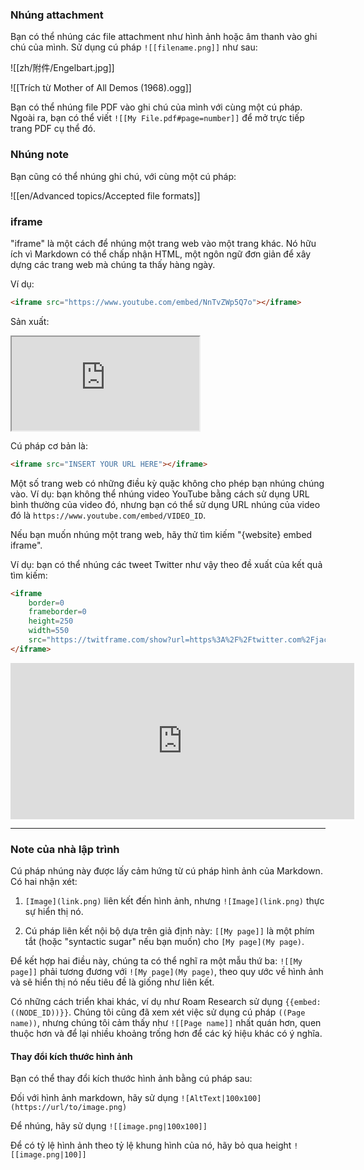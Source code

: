 ### Nhúng attachment

Bạn có thể nhúng các file attachment như hình ảnh hoặc âm thanh vào ghi chú của mình. Sử dụng cú pháp `![[filename.png]]` như sau:

![[zh/附件/Engelbart.jpg]]

![[Trích từ Mother of All Demos (1968).ogg]]

Bạn có thể nhúng file PDF vào ghi chú của mình với cùng một cú pháp. Ngoài ra, bạn có thể viết `![[My File.pdf#page=number]]` để mở trực tiếp trang PDF cụ thể đó.

### Nhúng note

Bạn cũng có thể nhúng ghi chú, với cùng một cú pháp:

![[en/Advanced topics/Accepted file formats]]

### iframe

"iframe" là một cách để nhúng một trang web vào một trang khác. Nó hữu ích vì Markdown có thể chấp nhận HTML, một ngôn ngữ đơn giản để xây dựng các trang web mà chúng ta thấy hàng ngày.

Ví dụ:

```html
<iframe src="https://www.youtube.com/embed/NnTvZWp5Q7o"></iframe>
```

Sản xuất:

<iframe src="https://www.youtube.com/embed/NnTvZWp5Q7o"></iframe>

Cú pháp cơ bản là:

```html
<iframe src="INSERT YOUR URL HERE"></iframe>
```

Một số trang web có những điều kỳ quặc không cho phép bạn nhúng chúng vào. Ví dụ: bạn không thể nhúng video YouTube bằng cách sử dụng URL bình thường của video đó, nhưng bạn có thể sử dụng URL nhúng của video đó là `https://www.youtube.com/embed/VIDEO_ID`.

Nếu bạn muốn nhúng một trang web, hãy thử tìm kiếm "{website} embed iframe".

Ví dụ: bạn có thể nhúng các tweet Twitter như vậy theo đề xuất của kết quả tìm kiếm:

```html
<iframe
	border=0
	frameborder=0
	height=250
	width=550  
	src="https://twitframe.com/show?url=https%3A%2F%2Ftwitter.com%2Fjack%2Fstatus%2F20">
</iframe>
```

<iframe border=0 frameborder=0 height=250 width=550  
 src="https://twitframe.com/show?url=https%3A%2F%2Ftwitter.com%2Fjack%2Fstatus%2F20"></iframe>

---

### Note của nhà lập trình

Cú pháp nhúng này được lấy cảm hứng từ cú pháp hình ảnh của Markdown. Có hai nhận xét:

 1. `[Image](link.png)` liên kết đến hình ảnh, nhưng `![Image](link.png)` thực sự hiển thị nó.

 2. Cú pháp liên kết nội bộ dựa trên giả định này: `[[My page]]` là một phím tắt (hoặc "syntactic sugar" nếu bạn muốn) cho `[My page](My page)`.

Để kết hợp hai điều này, chúng ta có thể nghĩ ra một mẫu thứ ba: `![[My page]]` phải tương đương với `![My page](My page)`, theo quy ước về hình ảnh và sẽ hiển thị nó nếu tiêu đề là giống như liên kết.

Có những cách triển khai khác, ví dụ như Roam Research sử dụng `{{embed: ((NODE_ID))}}`. Chúng tôi cũng đã xem xét việc sử dụng cú pháp `((Page name))`, nhưng chúng tôi cảm thấy như `![[Page name]]` nhất quán hơn, quen thuộc hơn và để lại nhiều khoảng trống hơn để các ký hiệu khác có ý nghĩa.

#### Thay đổi kích thước hình ảnh
Bạn có thể thay đổi kích thước hình ảnh bằng cú pháp sau:

Đối với hình ảnh markdown, hãy sử dụng `![AltText|100x100](https://url/to/image.png)`

Để nhúng, hãy sử dụng `![[image.png|100x100]]`

Để có tỷ lệ hình ảnh theo tỷ lệ khung hình của nó, hãy bỏ qua height `![[image.png|100]]`
